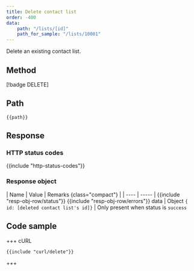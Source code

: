 ```yaml
---
title: Delete contact list
order: -400
data:
    path: "/lists/[id]"
    path_for_sample: "/lists/10001"
---
```


Delete an existing contact list.

## Method

[!badge DELETE]

## Path

`{{path}}`

## Response

### HTTP status codes

{{include "http-status-codes"}}

### Response object

| Name | Value | Remarks {class="compact"} |
| ---- | ----- |
{{include "resp-obj-row/status"}}
{{include "resp-obj-row/errors"}}
data | Object `{ id: [deleted contact list's id]}` | Only present when status is `success`

## Code sample

+++ cURL

```shell
{{include "curl/delete"}}
```

+++

